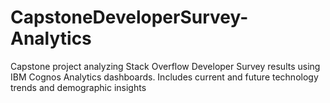 # CapstoneDeveloperSurvey-Analytics
Capstone project analyzing Stack Overflow Developer Survey results using IBM Cognos Analytics dashboards. Includes current and future technology trends and demographic insights
